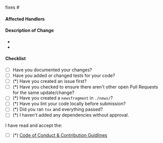 <!--
**IMPORTANT: Please do not create a Pull Request without creating an issue first.**

Thank you for your pull request. Please provide a description above and review
the requirements below.

Bug fixes and new features should include documentation and tests.
-->

fixes #

#### Affected Handlers
<!-- Please provide affected handlers. -->

#### Description of Change
<!-- Please provide a description of the change here. -->

-
-

#### Checklist
<!-- The fields marked with (*) are Mandatory for bugfixes. -->

- [ ] Have you documented your changes?
- [ ] Have you added or changed tests for your code?
- [ ] (\*) Have you created an issue first?
- [ ] (\*) Have you checked to ensure there aren't other open Pull Requests for
      the same update/change?
- [ ] (\*) Have you created a `newsfragment` in `./news/`?
- [ ] (\*) Have you lint your code locally before submission?
- [ ] (\*) Did you ran `tox` and everything passed?
- [ ] (\*) I haven't added any dependencies without approval.

I have read and accept the:

- [ ] (\*) [Code of Conduct & Contribution Guidlines](https://matrixctl.rtfd.io/en/latest/contributer_documentation/index.html)
